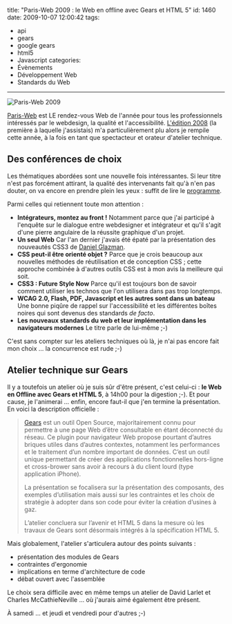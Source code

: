 title: "Paris-Web 2009 : le Web en offline avec Gears et HTML 5"
id: 1460
date: 2009-10-07 12:00:42
tags:
- api
- gears
- google gears
- html5
- Javascript
categories:
- Évènements
- Développement Web
- Standards du Web
---

![Paris-Web 2009](https://oncletom.io/images/2009/10/pw2009-400x150-3.gif "Paris-Web 2009")

[Paris-Web](http://www.paris-web.fr/) est LE rendez-vous Web de l'année pour tous les professionnels intéressés par le webdesign, la qualité et l'accessibilité. [L'édition 2008](http://www.paris-web.fr/2008/) (la première à laquelle j'assistais) m'a particulièrement plu alors je rempile cette année, à la fois en tant que spectacteur et orateur d'atelier technique.

<!--more-->

## <!--more-->Des conférences de choix

Les thématiques abordées sont une nouvelle fois intéressantes. Si leur titre n'est pas forcément attirant, la qualité des intervenants fait qu'à n'en pas douter, on va encore en prendre plein les yeux : suffit de lire le [programme](http://www.paris-web.fr/2009/-Programme- "Programme de Paris-Web 2009").

Parmi celles qui retiennent toute mon attention :

*   **Intégrateurs, montez au front !**
Notamment parce que j'ai participé à l'enquête sur le dialogue entre webdesigner et intégrateur et qu'il s'agit d'une pierre angulaire de la réussite graphique d'un projet.
*   **Un seul Web**
Car l'an dernier j'avais été épaté par la présentation des nouveautés CSS3 de [Daniel Glazman](http://www.glazman.org/weblog/).
*   **CSS peut-il être orienté objet ?**
Parce que je crois beaucoup aux nouvelles méthodes de réutilisation et de conception CSS ; cette approche combinée à d'autres outils CSS est à mon avis la meilleure qui soit.
*   **CSS3 : Future Style Now**
Parce qu'il est toujours bon de savoir comment utiliser les technos que l'on utilisera dans pas trop longtemps.
*   **WCAG 2.0, Flash, PDF, Javascript et les autres sont dans un bateau**
Une bonne piqûre de rappel sur l'accessibilité et les différentes boîtes noires qui sont devenus des standards _de facto_.
*   **Les nouveaux standards du web et leur implémentation dans les navigateurs modernes**
Le titre parle de lui-même ;-)

C'est sans compter sur les ateliers techniques où là, je n'ai pas encore fait mon choix ... la concurrence est rude ;-)

## Atelier technique sur Gears

Il y a toutefois un atelier où je suis sûr d'être présent, c'est celui-ci : **le Web en Offline avec Gears et HTML 5**, à 14h00 pour la digestion ;-). Et pour cause, je l'animerai ... enfin, encore faut-il que j'en termine la présentation. En voici la description officielle :

> [Gears](http://tools.google.com/gears/) est un outil Open Source, majoritairement connu pour permettre à une page Web d’être consultable en étant déconnecté du réseau. Ce plugin pour navigateur Web propose pourtant d’autres briques utiles dans d’autres contextes, notamment les performances et le traitement d’un nombre important de données. C’est un outil unique permettant de créer des applications fonctionnelles hors-ligne et cross-brower sans avoir à recours à du client lourd (type application iPhone).
>
>
> La présentation se focalisera sur la présentation des composants, des exemples d’utilisation mais aussi sur les contraintes et les choix de stratégie à adopter dans son code pour éviter la création d’usines à gaz.
>
>
> L’atelier concluera sur l’avenir et HTML 5 dans la mesure où les travaux de Gears sont désormais intégrés à la spécification HTML 5.

Mais globalement, l'atelier s'articulera autour des points suivants :

*   présentation des modules de Gears
*   contraintes d'ergonomie
*   implications en terme d'architecture de code
*   débat ouvert avec l'assemblée

Le choix sera difficile avec en même temps un atelier de David Larlet et Charles McCathieNeville ... où j'aurais aimé également être présent.

À samedi ... et jeudi et vendredi pour d'autres ;-)
